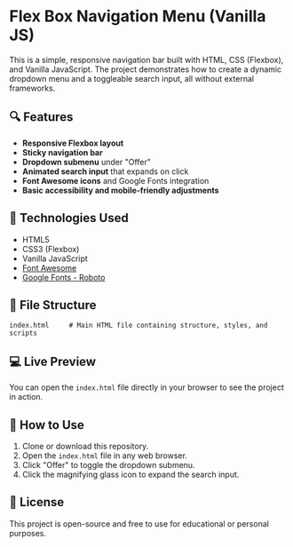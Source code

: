 # Flex Box Navigation Menu (Vanilla JS)

This is a simple, responsive navigation bar built with HTML, CSS (Flexbox), and Vanilla JavaScript. The project demonstrates how to create a dynamic dropdown menu and a toggleable search input, all without external frameworks.

## 🔍 Features

* **Responsive Flexbox layout**
* **Sticky navigation bar**
* **Dropdown submenu** under "Offer"
* **Animated search input** that expands on click
* **Font Awesome icons** and Google Fonts integration
* **Basic accessibility and mobile-friendly adjustments**

## 💠 Technologies Used

* HTML5
* CSS3 (Flexbox)
* Vanilla JavaScript
* [Font Awesome](https://fontawesome.com/)
* [Google Fonts - Roboto](https://fonts.google.com/specimen/Roboto)

## 📁 File Structure

```
index.html     # Main HTML file containing structure, styles, and scripts
```


## 💻 Live Preview

You can open the `index.html` file directly in your browser to see the project in action.


## 📌 How to Use

1. Clone or download this repository.
2. Open the `index.html` file in any web browser.
3. Click "Offer" to toggle the dropdown submenu.
4. Click the magnifying glass icon to expand the search input.

## 📜 License

This project is open-source and free to use for educational or personal purposes.
